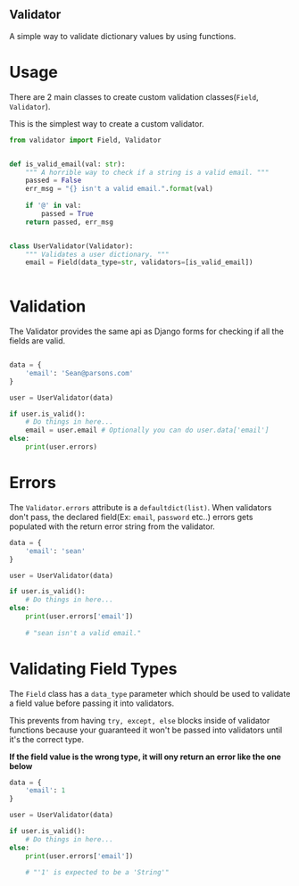 ## Validator
A simple way to validate dictionary values by using functions.


# Usage
There are 2 main classes to create custom validation classes(`Field`, `Validator`).

This is the simplest way to create a custom validator.
 
```python
from validator import Field, Validator


def is_valid_email(val: str):
    """ A horrible way to check if a string is a valid email. """
    passed = False
    err_msg = "{} isn't a valid email.".format(val)
    
    if '@' in val:
        passed = True
    return passed, err_msg


class UserValidator(Validator):
    """ Validates a user dictionary. """
    email = Field(data_type=str, validators=[is_valid_email])
  
```


# Validation
The Validator provides the same api as Django forms for checking if all the fields
are valid.

```python

data = {
    'email': 'Sean@parsons.com'
}

user = UserValidator(data)

if user.is_valid():
    # Do things in here...
    email = user.email # Optionally you can do user.data['email']
else:
    print(user.errors)
```

# Errors
The `Validator.errors` attribute is a `defaultdict(list)`. When validators don't pass, 
the declared field(Ex: `email`, `password` etc..) errors gets populated with the return error string from the validator.

```python
data = {
    'email': 'sean'
}

user = UserValidator(data)

if user.is_valid():
    # Do things in here...
else:
    print(user.errors['email'])
    
    # "sean isn't a valid email."
```

# Validating Field Types
The `Field` class has a `data_type` parameter which should be used to validate a field value
before passing it into validators.

This prevents from having `try, except, else` blocks inside of validator functions because your guaranteed
it won't be passed into validators until it's the correct type.

**If the field value is the wrong type, it will ony return an error like the one below**

```python
data = {
    'email': 1
}

user = UserValidator(data)

if user.is_valid():
    # Do things in here...
else:
    print(user.errors['email'])
    
    # "'1' is expected to be a 'String'"
```